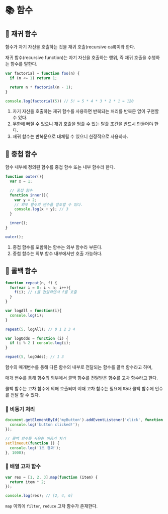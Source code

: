 # 📚 함수

## 🎀 재귀 함수

함수가 자기 자신을 호출하는 것을 재귀 호출(recursive call)이라 한다.

재귀 함수(recursive function)는 자기 자신을 호출하는 행위, 즉 재귀 호출을 수행하는 함수를 말한다.

```js
var factorial = function foo(n) {
  if (n <= 1) return 1;

  return n * factorial(n - 1);
}

console.log(factorial(5)) // 5! = 5 * 4 * 3 * 2 * 1 = 120
```

1. 자기 자신을 호출하는 재귀 함수를 사용하면 반복되는 처리를 반복문 없이 구현할 수 있다.
2. 무한에 빠질 수 있으니 재귀 호출을 멈출 수 있는 탈출 조건을 반드시 만들어야 한다.
3. 재귀 함수는 반복문으로 대체될 수 있으니 한정적으로 사용하자.

## 🎀 중첩 함수

함수 내부에 정의된 함수를 중첩 함수 또는 내부 함수라 한다.

```js
function outer(){
  var x = 1;

  // 중첩 함수
  function inner(){
    var y = 2;
    // 외부 함수의 변수를 참조할 수 있다.
    console.log(x + y); // 3
  }

  inner();
}

outer();
```

1. 중첩 함수를 포함하는 함수는 외부 함수라 부른다.
2. 중첩 함수는 외부 함수 내부에서만 호출 가능하다.

## 🎀 콜백 함수

```js
function repeat(n, f) {
  for(var i = 0; i < n; i++){
    f(i); // i를 전달하면서 f를 호출
  }
}

var logAll = function(i){
  console.log(i);
}

repeat(5, logAll); // 0 1 2 3 4

var logOdds = function (i) {
  if (i % 2 ) console.log(i);
}

repaet(5, logOdds); // 1 3
```

함수의 매개변수를 통해 다른 함수의 내부로 전달되는 함수를 콜백 함수라고 하며,

매개 변수를 통해 함수의 외부에서 콜백 함수를 전달받은 함수를 고차 함수라고 한다.

콜백 함수는 고차 함수에 의해 호출되며 이때 고차 함수는 필요에 따라 콜백 함수에 인수를 전달 할 수 있다.

### 📌 비동기 처리

```js
document.getElementById('myButton').addEventListener('click', function () {
  console.log('button clicked!');
});

// 콜백 함수를 사용한 비동기 처리
setTimeout(function () {
  console.log('1초 경과');
}, 1000);
```
### 📌 배열 고차 함수

```js
var res = [1, 2, 3].map(function (item) {
  return item * 2;
});

console.log(res); // [2, 4, 6]
```

`map` 이외에 `filter`, `reduce` 고차 함수가 존재한다.
